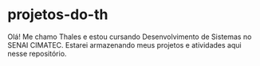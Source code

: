 # projetos-do-th
Olá! Me chamo Thales e estou cursando Desenvolvimento de Sistemas no SENAI CIMATEC. Estarei armazenando meus projetos e atividades aqui nesse repositório.
